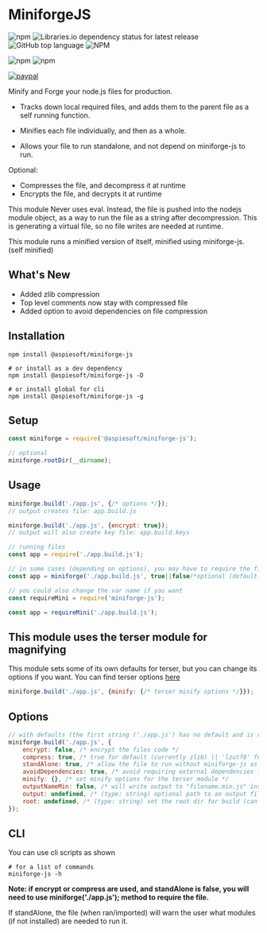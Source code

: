 # MiniforgeJS

![npm](https://img.shields.io/npm/v/miniforge-js)
![Libraries.io dependency status for latest release](https://img.shields.io/librariesio/release/npm/miniforge-js)
![GitHub top language](https://img.shields.io/github/languages/top/aspiesoft/miniforge-js)
![NPM](https://img.shields.io/npm/l/miniforge-js)

![npm](https://img.shields.io/npm/dw/miniforge-js)
![npm](https://img.shields.io/npm/dm/miniforge-js)

[![paypal](https://img.shields.io/badge/buy%20me%20a%20coffee-paypal-blue)](https://buymeacoffee.aspiesoft.com)

Minify and Forge your node.js files for production.

- Tracks down local required files, and adds them to the parent file as a self running function.

- Minifies each file individually, and then as a whole.

- Allows your file to run standalone, and not depend on miniforge-js to run.

Optional:

- Compresses the file, and decompress it at runtime
- Encrypts the file, and decrypts it at runtime

This module Never uses eval.
Instead, the file is pushed into the nodejs module object, as a way to run the file as a string after decompression.
This is generating a virtual file, so no file writes are needed at runtime.

This module runs a minified version of itself, minified using miniforge-js. (self minified)

## What's New

- Added zlib compression
- Top level comments now stay with compressed file
- Added option to avoid dependencies on file compression

## Installation

```shell script
npm install @aspiesoft/miniforge-js

# or install as a dev dependency
npm install @aspiesoft/miniforge-js -D

# or install global for cli
npm install @aspiesoft/miniforge-js -g
```

## Setup

```js
const miniforge = require('@aspiesoft/miniforge-js');

// optional
miniforge.rootDir(__dirname);
```

## Usage

```js
miniforge.build('./app.js', {/* options */});
// output creates file: app.build.js

miniforge.build('./app.js', {encrypt: true});
// output will also create key file: app.build.keys

// running files
const app = require('./app.build.js');

// in some cases (depending on options), you may have to require the file with this module
const app = miniforge('./app.build.js', true||false/*optional (default: false) (if true, will avoid throwing errors on fail*/);

// you could also change the var name if you want
const requireMini = require('miniforge-js');

const app = requireMini('./app.build.js');
```

## This module uses the terser module for magnifying

This module sets some of its own defaults for terser, but you can change its options if you want.
You can find terser options [here](https://www.npmjs.com/package/terser#api-reference)

```js
miniforge.build('./app.js', {minify: {/* terser minify options */}});
```

## Options

```js
// with defaults (the first string ('./app.js') has no default and is required)
miniforge.build('./app.js', {
    encrypt: false, /* encrypt the files code */
    compress: true, /* true for default (currently zlib) || 'lzutf8' for old lzutf8 method || false to disable */
    standAlone: true, /* allow the file to run without miniforge-js as a dependency */
    avoidDependencies: true, /* avoid requiring external dependencies for compressed files */
    minify: {}, /* set minify options for the terser module */
    outputNameMin: false, /* will write output to "filename.min.js" instead of "filename.build.js" (will also use min.keys instead of build.keys) */
    output: undefined, /* (type: string) optional path to an output file to use instead of the default path */
    root: undefined, /* (type: string) set the root dir for build (can replace miniforge.rootDir(__dirname); for build, but its still required for miniforge('./app.js'); function to run) */
});
```

## CLI

You can use cli scripts as shown

```shell script
# for a list of commands
miniforge-js -h
```

**Note: if encrypt or compress are used, and standAlone is false, you will need to use miniforge('./app.js'); method to require the file.**

If standAlone, the file (when ran/imported) will warn the user what modules (if not installed) are needed to run it.
